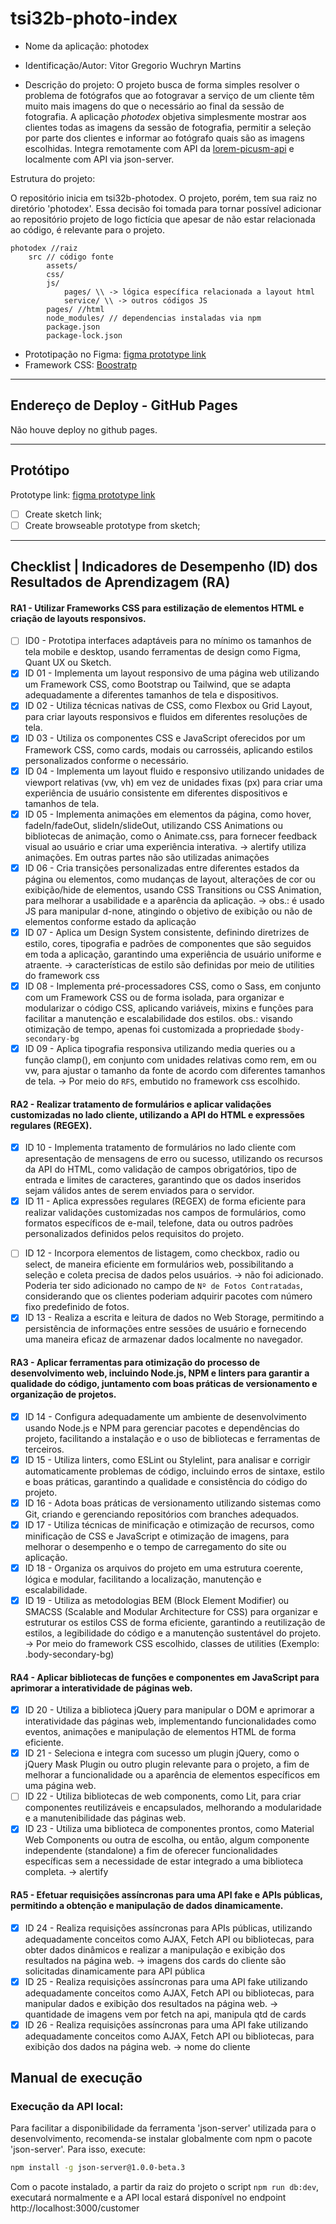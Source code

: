 # tsi32b-photo-index

- Nome da aplicação: photodex
- Identificação/Autor: Vitor Gregorio Wuchryn Martins

- Descrição do projeto: O projeto busca de forma simples resolver o problema de fotógrafos que ao fotogravar a serviço
de um cliente têm muito mais imagens do que o necessário ao final da sessão de fotografia. 
A aplicação *photodex* objetiva simplesmente mostrar aos clientes todas as imagens da sessão de fotografia, 
permitir a seleção por parte dos clientes e informar ao fotógrafo quais são as imagens escolhidas.
Integra remotamente com API da [lorem-picusm-api](https://publicapi.dev/lorem-picsum-api) e localmente com
API via json-server.

Estrutura do projeto:

O repositório inicia em tsi32b-photodex. O projeto, porém, 
tem sua raiz no diretório 'photodex'. 
Essa decisão foi tomada para tornar possível adicionar ao 
repositório projeto de logo fictícia que apesar de não estar relacionada
ao código, é relevante para o projeto.

```
photodex //raiz
    src // código fonte
        assets/
        css/
        js/
            pages/ \\ -> lógica específica relacionada a layout html
            service/ \\ -> outros códigos JS
        pages/ //html
        node_modules/ // dependencias instaladas via npm
        package.json 
        package-lock.json
```

- Prototipação no Figma: [figma prototype link](https://www.figma.com/design/lSxQBZqdWSeyPRiwx3xrzh/tsi32b---photodex?node-id=0-1&t=wLHccG77m77viV4l-1)
- Framework CSS: [Boostratp](https://getbootstrap.com/docs/5.3/getting-started/introduction/) 

---

## Endereço de Deploy - GitHub Pages

Não houve deploy no github pages.

---

## Protótipo
Prototype link: [figma prototype link](https://www.figma.com/design/lSxQBZqdWSeyPRiwx3xrzh/tsi32b---photodex?node-id=0-1&t=wLHccG77m77viV4l-1)
- [ ] Create sketch link; 
- [ ] Create browseable prototype from sketch;
---

## Checklist | Indicadores de Desempenho (ID) dos Resultados de Aprendizagem (RA)

#### RA1 - Utilizar Frameworks CSS para estilização de elementos HTML e criação de layouts responsivos.

- [ ] ID0 - Prototipa interfaces adaptáveis para no mínimo os tamanhos de tela mobile e desktop, usando ferramentas de design como Figma, Quant UX ou Sketch. 
- [x] ID 01 - Implementa um layout responsivo de uma página web utilizando um Framework CSS, como Bootstrap ou Tailwind, que se adapta adequadamente a diferentes tamanhos de tela e dispositivos.
- [x] ID 02 - Utiliza técnicas nativas de CSS, como Flexbox ou Grid Layout, para criar layouts responsivos e fluidos em diferentes resoluções de tela.
- [x] ID 03 - Utiliza os componentes CSS e JavaScript oferecidos por um Framework CSS, como cards, modais ou carrosséis, aplicando estilos personalizados conforme o necessário.
- [x] ID 04 - Implementa um layout fluido e responsivo utilizando unidades de viewport relativas (vw, vh) em vez de unidades fixas (px) para criar uma experiência de usuário consistente em diferentes dispositivos e tamanhos de tela.
- [x] ID 05 - Implementa animações em elementos da página, como hover, fadeIn/fadeOut, slideIn/slideOut, utilizando CSS Animations ou bibliotecas de animação, como o Animate.css, para fornecer feedback visual ao usuário e criar uma experiência interativa. -> alertify utiliza animações. Em outras partes não são utilizadas animações
- [x] ID 06 - Cria transições personalizadas entre diferentes estados da página ou elementos, como mudanças de layout, alterações de cor ou exibição/hide de elementos, usando CSS Transitions ou CSS Animation, para melhorar a usabilidade e a aparência da aplicação. -> obs.: é usado JS para manipular d-none, atingindo o objetivo de exibição ou não de elementos conforme estado da aplicação
- [x] ID 07 - Aplica um Design System consistente, definindo diretrizes de estilo, cores, tipografia e padrões de componentes que são seguidos em toda a aplicação, garantindo uma experiência de usuário uniforme e atraente. -> características de estilo são definidas por meio de utilities do framework css
- [x] ID 08 - Implementa pré-processadores CSS, como o Sass, em conjunto com um Framework CSS ou de forma isolada, para organizar e modularizar o código CSS, aplicando variáveis, mixins e funções para facilitar a manutenção e escalabilidade dos estilos. obs.: visando otimização de tempo, apenas foi customizada a propriedade `$body-secondary-bg`
- [x] ID 09 - Aplica tipografia responsiva utilizando media queries ou a função clamp(), em conjunto com unidades relativas como rem, em ou vw, para ajustar o tamanho da fonte de acordo com diferentes tamanhos de tela. -> Por meio do `RFS`, embutido no framework css escolhido.

#### RA2 - Realizar tratamento de formulários e aplicar validações customizadas no lado cliente, utilizando a API do HTML e expressões regulares (REGEX).

- [x] ID 10 - Implementa tratamento de formulários no lado cliente com apresentação de mensagens de erro ou sucesso, utilizando os recursos da API do HTML, como validação de campos obrigatórios, tipo de entrada e limites de caracteres, garantindo que os dados inseridos sejam válidos antes de serem enviados para o servidor.
- [x] ID 11 - Aplica expressões regulares (REGEX) de forma eficiente para realizar validações customizadas nos campos de formulários, como formatos específicos de e-mail, telefone, data ou outros padrões personalizados definidos pelos requisitos do projeto.

[//]: # (adicionar select em listagem para eventual próxima versão do projeto.)
- [ ] ID 12 - Incorpora elementos de listagem, como checkbox, radio ou select, de maneira eficiente em formulários web, possibilitando a seleção e coleta precisa de dados pelos usuários. -> não foi adicionado. Poderia ter sido adicionado no campo de `Nº de Fotos Contratadas`, considerando que os clientes poderiam adquirir pacotes com número fixo predefinido de fotos. 
- [x] ID 13 - Realiza a escrita e leitura de dados no Web Storage, permitindo a persistência de informações entre sessões de usuário e fornecendo uma maneira eficaz de armazenar dados localmente no navegador.

#### RA3 - Aplicar ferramentas para otimização do processo de desenvolvimento web, incluindo Node.js, NPM e linters para garantir a qualidade do código, juntamento com boas práticas de versionamento e organização de projetos.

- [x] ID 14 - Configura adequadamente um ambiente de desenvolvimento usando Node.js e NPM para gerenciar pacotes e dependências do projeto, facilitando a instalação e o uso de bibliotecas e ferramentas de terceiros.
- [x] ID 15 - Utiliza linters, como ESLint ou Stylelint, para analisar e corrigir automaticamente problemas de código, incluindo erros de sintaxe, estilo e boas práticas, garantindo a qualidade e consistência do código do projeto.
- [x] ID 16 - Adota boas práticas de versionamento utilizando sistemas como Git, criando e gerenciando repositórios com branches adequados.
- [x] ID 17 - Utiliza técnicas de minificação e otimização de recursos, como minificação de CSS e JavaScript e otimização de imagens, para melhorar o desempenho e o tempo de carregamento do site ou aplicação.
- [x] ID 18 - Organiza os arquivos do projeto em uma estrutura coerente, lógica e modular, facilitando a localização, manutenção e escalabilidade.
- [X] ID 19 - Utiliza as metodologias BEM (Block Element Modifier) ou SMACSS (Scalable and Modular Architecture for CSS) para organizar e estruturar os estilos CSS de forma eficiente, garantindo a reutilização de estilos, a legibilidade do código e a manutenção sustentável do projeto. -> Por meio do framework CSS escolhido, classes de utilities (Exemplo: .body-secondary-bg)

#### RA4 - Aplicar bibliotecas de funções e componentes em JavaScript para aprimorar a interatividade de páginas web.

- [x] ID 20 - Utiliza a biblioteca jQuery para manipular o DOM e aprimorar a interatividade das páginas web, implementando funcionalidades como eventos, animações e manipulação de elementos HTML de forma eficiente.
- [x] ID 21 - Seleciona e integra com sucesso um plugin jQuery, como o jQuery Mask Plugin ou outro plugin relevante para o projeto, a fim de melhorar a funcionalidade ou a aparência de elementos específicos em uma página web.
- [ ] ID 22 - Utiliza bibliotecas de web components, como Lit, para criar componentes reutilizáveis e encapsulados, melhorando a modularidade e a manutenibilidade das páginas web.
- [x] ID 23 - Utiliza uma biblioteca de componentes prontos, como Material Web Components ou outra de escolha, ou então, algum componente independente (standalone) a fim de oferecer funcionalidades específicas sem a necessidade de estar integrado a uma biblioteca completa. -> alertify

#### RA5 - Efetuar requisições assíncronas para uma API fake e APIs públicas, permitindo a obtenção e manipulação de dados dinamicamente.

- [x] ID 24 - Realiza requisições assíncronas para APIs públicas, utilizando adequadamente conceitos como AJAX, Fetch API ou bibliotecas, para obter dados dinâmicos e realizar a manipulação e exibição dos resultados na página web. -> imagens dos cards do cliente são solicitadas dinamicamente para API pública
- [x] ID 25 - Realiza requisições assíncronas para uma API fake utilizando adequadamente conceitos como AJAX, Fetch API ou bibliotecas, para manipular dados e exibição dos resultados na página web. -> quantidade de imagens vem por fetch na api, manipula qtd de cards
- [x] ID 26 - Realiza requisições assíncronas para uma API fake utilizando adequadamente conceitos como AJAX, Fetch API ou bibliotecas, para exibição dos dados na página web. -> nome do cliente 

## Manual de execução


### Execução da API local:

Para facilitar a disponibilidade da ferramenta 
'json-server' utilizada para o desenvolvimento, recomenda-se
instalar globalmente com npm o pacote 'json-server'.
Para isso, execute:

```bash
npm install -g json-server@1.0.0-beta.3
```
Com o pacote instalado, a partir da raiz do projeto o script `npm run db:dev`, 
executará normalmente e a API local estará disponível no endpoint http://localhost:3000/customer 




